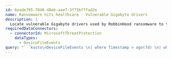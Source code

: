 ```yaml
---
id: 6eade795-7040-48eb-aae7-3f75bf7fad2e
name: Ransomware hits healthcare - Vulnerable Gigabyte drivers
description: |
  Locate vulnerable Gigabyte drivers used by RobbinHood ransomware to turn off security tools.
requiredDataConnectors:
  - connectorId: MicrosoftThreatProtection
    dataTypes:
      - DeviceFileEvents
query: "```kusto\nDeviceFileEvents \n| where Timestamp > ago(7d) \n| where SHA1 in('0b15b5cc64caf0c6ad9bd759eb35383b1f718edf3d7ab4cd912d0d8c1826edf8', \n'31f4cfb4c71da44120752721103a16512444c13c2ac2d857a7e6f13cb679b427')\n```"
---
```


